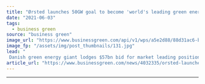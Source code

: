 ```yaml
---
title: "Ørsted launches 50GW goal to become 'world's leading green energy major by 2030'"
date: "2021-06-03"
tags: 
  - business green
source: "business green"
image_url: "https://www.businessgreen.com/api/v1/wps/a5e2d88/88d31ac6-b09c-4989-abc5-d3deb4ddf244/4/Walney-Walney-from-air-185x114.jpg"
image_fp: "/assets/img/post_thumbnails/131.jpg"
lead: "
 Danish green energy giant lodges $57bn bid for market leading position amid growing competition in renewables ..."
article_url: "https://www.businessgreen.com/news/4032335/orsted-launches-50gw-goal-world-leading-green-energy-major-2030"
---
```


---
